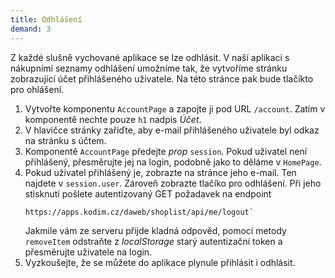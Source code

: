 ```yaml
---
title: Odhlášení
demand: 3
---
```


Z každé slušně vychované aplikace se lze odhlásit. V naší aplikaci s nákupními seznamy odhlášení umožníme tak, že vytvoříme stránku zobrazující účet přihlášeného uživatele. Na této stránce pak bude tlačíkto pro ohlášení.

1. Vytvořte komponentu `AccountPage` a zapojte ji pod URL `/account`. Zatím v komponentě nechte pouze `h1` nadpis _Účet_.
1. V hlavičce stránky zařiďte, aby e-mail přihlášeného uživatele byl odkaz na stránku s účtem.
1. Komponentě `AccountPage` předejte _prop_ `session`. Pokud uživatel není přihlášený, přesměrujte jej na login, podobně jako to děláme v `HomePage`.
1. Pokud uživatel přihlášený je, zobrazte na stránce jeho e-mail. Ten najdete v `session.user`. Zároveň zobrazte tlačíko pro odhlášení. Při jeho stisknutí pošlete autentizovaný GET požadavek na endpoint
   ```
   https://apps.kodim.cz/daweb/shoplist/api/me/logout`
   ```
   Jakmile vám ze serveru přijde kladná odpověd, pomocí metody `removeItem` odstraňte z _localStorage_ starý autentizační token a přesměrujte uživatele na login.
1. Vyzkoušejte, že se můžete do aplikace plynule přihlásit i odhlásit.
